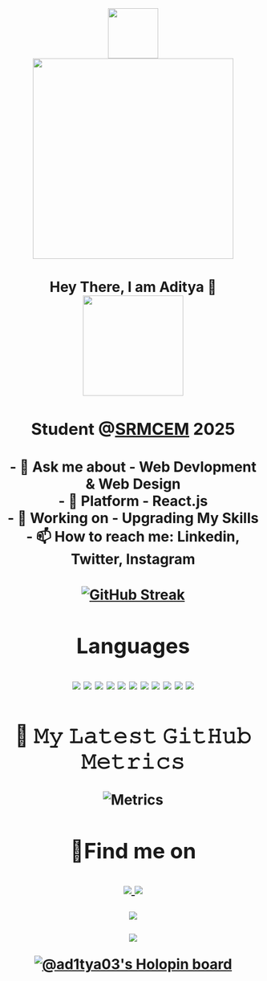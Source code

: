 
<div id="header" align="center">
  <img src="https://media.giphy.com/media/M9gbBd9nbDrOTu1Mqx/giphy.gif" width="100"/>
  
  <div id="header" align="center">
  <img src="https://media1.giphy.com/media/m9bfcMP7YamsnYPVR1/giphy.gif?cid=ecf05e470m5hmjja9mwyo2gtkbkmf723mp453ewk0po921k4&rid=giphy.gif&ct=s" 
  width="400"
  />




<p align="center">
</p>
<h1 align="center">Hey There, I am Aditya 👋
    <div id="header" align="center">
  <img src="https://media3.giphy.com/media/ryRe2vuYIQ3RQ5eMtY/giphy.gif?cid=ecf05e4794gadi4f577vgk7wmzq09h79hhsxcgm0sjt6via3&rid=giphy.gif&ct=s" width="200"/>
  <h3 align="center">Student @<a href="http://srmcem.ac.in/">SRMCEM</a> 2025
<br>
  <h4>
- 💬 Ask me about - Web Devlopment & Web Design<br>
- 🌱 Platform - React.js <br>
- 🔭 Working on - Upgrading My Skills<br>
- 📫 How to reach me: Linkedin, Twitter, Instagram <br>
  </h4>
  
[![GitHub Streak](http://github-readme-streak-stats.herokuapp.com?user=AD1TYA03&theme=dark&background=000000)](https://git.io/streak-stats) 
    
## Languages

<p>
  <img src="https://img.shields.io/badge/React-61DAFB?style=for-the-badge&logo=react&logoColor=white">
   <img src="https://img.shields.io/badge/React_Native-20232A?style=for-the-badge&logo=react&logoColor=61DAFB" />
<img src="https://img.shields.io/badge/C-A8B9CC?style=for-the-badge&logo=c&logoColor=white">
  <img src = "https://img.shields.io/badge/Java-ED8B00?style=for-the-badge&logo=java&logoColor=white">
<img src="https://img.shields.io/badge/Javascript-F7DF1E?style=for-the-badge&logo=javascript&logoColor=white">
<img src="https://img.shields.io/badge/HTML5-E34F26?style=for-the-badge&logo=html5&logoColor=white">
<img src="https://img.shields.io/badge/CSS3-1572B6?style=for-the-badge&logo=css3&logoColor=white">
<img src="https://img.shields.io/badge/Node.js-339933?style=for-the-badge&logo=node.js&logoColor=white">
<img src="https://img.shields.io/badge/MongoDB-47A248?style=for-the-badge&logo=mongodb&logoColor=white">
<img src="https://img.shields.io/badge/Docker-2496ED?style=for-the-badge&logo=docker&logoColor=white">
<img src="https://img.shields.io/badge/Flutter-02569B?style=for-the-badge&logo=flutter&logoColor=white">
 

</p>
    
 ## 🔔 𝙼𝚢 𝙻𝚊𝚝𝚎𝚜𝚝 𝙶𝚒𝚝𝙷𝚞𝚋 𝙼𝚎𝚝𝚛𝚒𝚌𝚜
    
 ![Metrics](https://metrics.lecoq.io/AD1TYA03?template=classic&base.header=0&base.metadata=0&languages=1&notable=1&lines=1&languages.limit=10&languages.colors=github&languages.threshold=0%25)
  
## :email:Find me on
<p>
<a href="mailto:saaditya17@gmail.com"><img src="https://img.shields.io/badge/Gmail-D14836?style=for-the-badge&logo=gmail&logoColor=white"</a>
<a href="https://www.linkedin.com/in/aditya-singh-2139271ba/"><img src="https://img.shields.io/badge/LinkedIn-0077B5?style=for-the-badge&logo=linkedin&logoColor=white"></a>

<a href="#"><img src="https://img.shields.io/badge/Facebook-1877F2?style=for-the-badge&logo=facebook&logoColor=white"></a>

<a href="https://www.instagram.com/realad1tya"><img src="https://img.shields.io/badge/Instagram-E4405F?style=for-the-badge&logo=instagram&logoColor=white"/></a>

<!-- <a href="#"><img src="https://img.shields.io/badge/Quora-%23B92B27.svg?&style=for-the-badge&logo=Quora&logoColor=white"></a> -->
</p>
  
  [![@ad1tya03's Holopin board](https://holopin.io/api/user/board?user=ad1tya03)](https://holopin.io/@ad1tya03)
